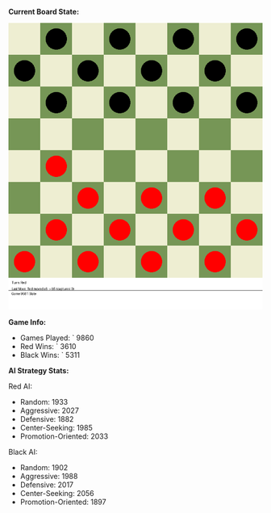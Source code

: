 
**Current Board State:**  
<!-- START_GIF -->
![Checkers Game](./checkers_game.gif)
<!-- END_GIF -->

**Game Info:**  
- Games Played: `<!-- GAMES_PLAYED --> 9860
- Red Wins: `<!-- RED_WINS --> 3610
- Black Wins: `<!-- BLACK_WINS --> 5311

<!-- AI_STATS -->
**AI Strategy Stats:**

Red AI:
- Random: 1933
- Aggressive: 2027
- Defensive: 1882
- Center-Seeking: 1985
- Promotion-Oriented: 2033

Black AI:
- Random: 1902
- Aggressive: 1988
- Defensive: 2017
- Center-Seeking: 2056
- Promotion-Oriented: 1897
